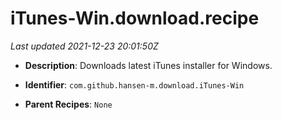 # iTunes-Win.download.recipe

_Last updated 2021-12-23 20:01:50Z_

- **Description**: Downloads latest iTunes installer for Windows.

- **Identifier**: `com.github.hansen-m.download.iTunes-Win`

- **Parent Recipes**: `None`
